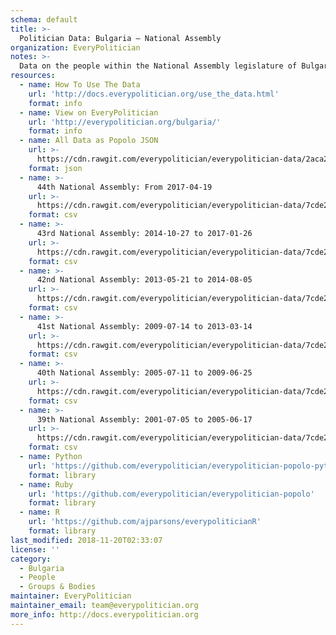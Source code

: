 ```yaml
---
schema: default
title: >-
  Politician Data: Bulgaria — National Assembly
organization: EveryPolitician
notes: >-
  Data on the people within the National Assembly legislature of Bulgaria.
resources:
  - name: How To Use The Data
    url: 'http://docs.everypolitician.org/use_the_data.html'
    format: info
  - name: View on EveryPolitician
    url: 'http://everypolitician.org/bulgaria/'
    format: info
  - name: All Data as Popolo JSON
    url: >-
      https://cdn.rawgit.com/everypolitician/everypolitician-data/2aca237991c64137da9ebfbc18159535b9d0a654/data/Bulgaria/National_Assembly/ep-popolo-v1.0.json
    format: json
  - name: >-
      44th National Assembly: From 2017-04-19
    url: >-
      https://cdn.rawgit.com/everypolitician/everypolitician-data/7cde2f76d1f55b5202d8cc1910f3999579bb0702/data/Bulgaria/National_Assembly/term-44.csv
    format: csv
  - name: >-
      43rd National Assembly: 2014-10-27 to 2017-01-26
    url: >-
      https://cdn.rawgit.com/everypolitician/everypolitician-data/7cde2f76d1f55b5202d8cc1910f3999579bb0702/data/Bulgaria/National_Assembly/term-43.csv
    format: csv
  - name: >-
      42nd National Assembly: 2013-05-21 to 2014-08-05
    url: >-
      https://cdn.rawgit.com/everypolitician/everypolitician-data/7cde2f76d1f55b5202d8cc1910f3999579bb0702/data/Bulgaria/National_Assembly/term-42.csv
    format: csv
  - name: >-
      41st National Assembly: 2009-07-14 to 2013-03-14
    url: >-
      https://cdn.rawgit.com/everypolitician/everypolitician-data/7cde2f76d1f55b5202d8cc1910f3999579bb0702/data/Bulgaria/National_Assembly/term-41.csv
    format: csv
  - name: >-
      40th National Assembly: 2005-07-11 to 2009-06-25
    url: >-
      https://cdn.rawgit.com/everypolitician/everypolitician-data/7cde2f76d1f55b5202d8cc1910f3999579bb0702/data/Bulgaria/National_Assembly/term-40.csv
    format: csv
  - name: >-
      39th National Assembly: 2001-07-05 to 2005-06-17
    url: >-
      https://cdn.rawgit.com/everypolitician/everypolitician-data/7cde2f76d1f55b5202d8cc1910f3999579bb0702/data/Bulgaria/National_Assembly/term-39.csv
    format: csv
  - name: Python
    url: 'https://github.com/everypolitician/everypolitician-popolo-python'
    format: library
  - name: Ruby
    url: 'https://github.com/everypolitician/everypolitician-popolo'
    format: library
  - name: R
    url: 'https://github.com/ajparsons/everypoliticianR'
    format: library
last_modified: 2018-11-20T02:33:07
license: ''
category:
  - Bulgaria
  - People
  - Groups & Bodies
maintainer: EveryPolitician
maintainer_email: team@everypolitician.org
more_info: http://docs.everypolitician.org
---
```


